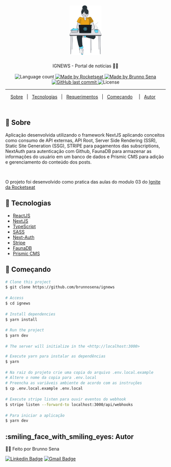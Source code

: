 <h1 align="center">

<img src="https://raw.githubusercontent.com/brunnosena/ignews/main/public/images/avatar.svg" alt="ignews" width="100px"/>

</h1>

<p align="center">
  IGNEWS - Portal de notícias 📰🚀
  <br>
  <br>

  <img alt="Language count" src="https://img.shields.io/github/repo-size/brunnosena/ignews"/>

  <a href="https://rocketseat.com.br">
    <img alt="Made by Rocketseat" src="https://img.shields.io/badge/made%20by-Rocketseat-%237519C1">
  </a>

  <a href="https://www.linkedin.com/in/brunnosena/">
    <img alt="Made by Brunno Sena" src="https://img.shields.io/badge/made%20by-brunnosena-%237519C1">
  </a>

  <a href="https://github.com/brunnosena/ignews/commits/main">
    <img alt="GitHub last commit" src="https://img.shields.io/github/last-commit/brunnosena/ignews">
  </a>

  <img alt="License" src="https://img.shields.io/github/license/brunnosena/ignews">
</p>

---

<p align="center">
  <a href="#dart-sobre">Sobre</a> &#xa0; | &#xa0; 
  <a href="#rocket-tecnologias">Tecnologias</a> &#xa0; | &#xa0;
  <a href="#white_check_mark-requerimentos">Requerimentos</a> &#xa0; | &#xa0;
  <a href="#checkered_flag-começando">Começando</a> &#xa0; &#xa0; | &#xa0;
  <a href="#author">Autor</a> &#xa0; &#xa0;
</p>

<br>

## :dart: Sobre ##

Aplicação desenvolvida utilizando o framework NextJS aplicando conceitos como consumo de API externas, API Root, Server Side Rendering (SSR), Static Site Generation (SSG), STRIPE para pagamentos das subscriptions, NextAuth para autenticação com Github, FaunaDB para armazenar as informações do usuário em um banco de dados e Prismic CMS para adição e gerenciamento do conteúdo dos posts.

<br/>

O projeto foi desenvolvido como pratica das aulas do modulo 03 do [Ignite da Rocketseat](https://rocketseat.com.br/)


## :rocket: Tecnologias ##

- [ReactJS](https://reactjs.org/)
- [NextJS](https://nextjs.org/)
- [TypeScript](https://www.typescriptlang.org/)
- [SASS](https://sass-lang.com/)
- [Next-Auth](https://next-auth.js.org/)
- [Stripe](https://stripe.com/)
- [FaunaDB](https://fauna.com/)
- [Prismic CMS](https://prismic.io/)


## :checkered_flag: Começando ##

```bash
# Clone this project
$ git clone https://github.com/brunnosena/ignews

# Access
$ cd ignews

# Install dependencies
$ yarn install

# Run the project
$ yarn dev

# The server will initialize in the <http://localhost:3000>
```

```bash
# Execute yarn para instalar as dependências
$ yarn

# Na raiz do projeto crie uma copia do arquivo .env.local.example
# Altere o nome da copia para .env.local
# Preencha as variáveis ambiente de acordo com as instruções
$ cp .env.local.example .env.local

# Execute stripe listen para ouvir eventos do webhook
$ stripe listen --forward-to localhost:3000/api/webhooks 

# Para iniciar a aplicação
$ yarn dev

```

## :smiling_face_with_smiling_eyes: Autor ##

👋🏽 Feito por Brunno Sena

[![Linkedin Badge](https://img.shields.io/badge/-BrunnoSena-blue?style=flat-square&logo=Linkedin&logoColor=white&link=https://www.linkedin.com/in/brunnosena/)](https://www.linkedin.com/in/brunnosena/)
[![Gmail Badge](https://img.shields.io/badge/-brunnow@hotmail.com-red?style=flat-square&link=mailto:brunnowa@hotmail.com)](mailto:brunnow@hotmail.com)